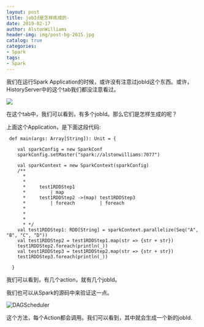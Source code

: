 ```yaml
---
layout: post
title: jobId是怎样炼成的-
date: 2019-02-17
author: AlstonWilliams
header-img: img/post-bg-2015.jpg
catalog: true
categories:
- Spark
tags:
- Spark
---
```

我们在运行Spark Application的时候，或许没有注意过jobId这个东西。或许，HistoryServer中的这个tab我们都没注意看过。

![](https://upload-images.jianshu.io/upload_images/4108852-d8b9b06d34b844d6.png?imageMogr2/auto-orient/strip%7CimageView2/2/w/1240)

在这个tab中，我们可以看到，有多个jobId。那么它们是怎样生成的呢？

上面这个Application，是下面这段代码:

~~~
 def main(args: Array[String]): Unit = {

    val sparkConfig = new SparkConf
    sparkConfig.setMaster("spark://alstonwilliams:7077")

    val sparkContext = new SparkContext(sparkConfig)
    /**
      *
      *
      *     test1RDDStep1
      *         | map
      *     test1RDDStep2 ->(map) test1RDDStep3
      *         | foreach         | foreach
      *
      *
      *
      * */
    val test1RDDStep1: RDD[String] = sparkContext.parallelize(Seq("A", "B", "C", "D"))
    val test1RDDStep2 = test1RDDStep1.map(str => {str + str})
    test1RDDStep2.foreach(println(_))
    val test1RDDStep3 = test1RDDStep2.map(str => {str + str})
    test1RDDStep3.foreach(println(_))

  }
~~~

我们可以看到，有几个action，就有几个jobId。

我们也可以从Spark的源码中来验证这一点。

![DAGScheduler](https://upload-images.jianshu.io/upload_images/4108852-6438b7a4601f150c.png?imageMogr2/auto-orient/strip%7CimageView2/2/w/1240)

这个方法，每个Action都会调用。我们可以看到，其中就会生成一个新的jobId.
